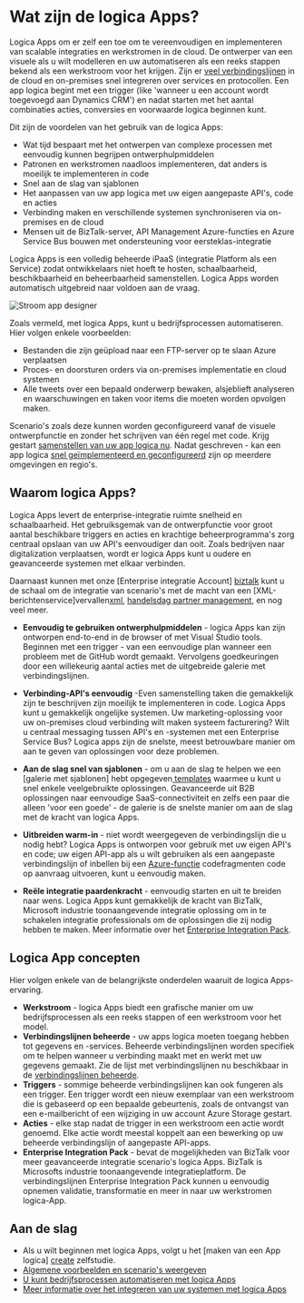 <properties 
    pageTitle="Wat zijn de logica Apps?" 
    description="Meer informatie over het App-Service logica Apps" 
    authors="kevinlam1" 
    manager="dwrede" 
    editor="" 
    services="logic-apps" 
    documentationCenter=""/>

<tags
    ms.service="logic-apps"
    ms.workload="na"
    ms.tgt_pltfrm="na"
    ms.devlang="na"
    ms.topic="hero-article" 
    ms.date="10/12/2016"
    ms.author="klam"/>

# <a name="what-are-logic-apps"></a>Wat zijn de logica Apps?

Logica Apps om er zelf een toe om te vereenvoudigen en implementeren van scalable integraties en werkstromen in de cloud. De ontwerper van een visuele als u wilt modelleren en uw automatiseren als een reeks stappen bekend als een werkstroom voor het krijgen.  Zijn er [veel verbindingslijnen](../connectors/apis-list.md) in de cloud en on-premises snel integreren over services en protocollen.  Een app logica begint met een trigger (like 'wanneer u een account wordt toegevoegd aan Dynamics CRM') en nadat starten met het aantal combinaties acties, conversies en voorwaarde logica beginnen kunt.

Dit zijn de voordelen van het gebruik van de logica Apps:  

- Wat tijd bespaart met het ontwerpen van complexe processen met eenvoudig kunnen begrijpen ontwerphulpmiddelen
- Patronen en werkstromen naadloos implementeren, dat anders is moeilijk te implementeren in code
- Snel aan de slag van sjablonen
- Het aanpassen van uw app logica met uw eigen aangepaste API's, code en acties
- Verbinding maken en verschillende systemen synchroniseren via on-premises en de cloud
- Mensen uit de BizTalk-server, API Management Azure-functies en Azure Service Bus bouwen met ondersteuning voor eersteklas-integratie

Logica Apps is een volledig beheerde iPaaS (integratie Platform als een Service) zodat ontwikkelaars niet hoeft te hosten, schaalbaarheid, beschikbaarheid en beheerbaarheid samenstellen.  Logica Apps worden automatisch uitgebreid naar voldoen aan de vraag.

![Stroom app designer](./media/app-service-logic-what-are-logic-apps/LogicAppCapture2.png)

Zoals vermeld, met logica Apps, kunt u bedrijfsprocessen automatiseren. Hier volgen enkele voorbeelden:  
 
* Bestanden die zijn geüpload naar een FTP-server op te slaan Azure verplaatsen
* Proces- en doorsturen orders via on-premises implementatie en cloud systemen
* Alle tweets over een bepaald onderwerp bewaken, alsjeblieft analyseren en waarschuwingen en taken voor items die moeten worden opvolgen maken.

Scenario's zoals deze kunnen worden geconfigureerd vanaf de visuele ontwerpfunctie en zonder het schrijven van één regel met code. Krijg gestart [samenstellen van uw app logica nu][create].  Nadat geschreven - kan een app logica [snel geïmplementeerd en geconfigureerd](app-service-logic-create-deploy-template.md) zijn op meerdere omgevingen en regio's.

## <a name="why-logic-apps"></a>Waarom logica Apps?

Logica Apps levert de enterprise-integratie ruimte snelheid en schaalbaarheid.  Het gebruiksgemak van de ontwerpfunctie voor groot aantal beschikbare triggers en acties en krachtige beheerprogramma's zorg centraal opslaan van uw API's eenvoudiger dan ooit.  Zoals bedrijven naar digitalization verplaatsen, wordt er logica Apps kunt u oudere en geavanceerde systemen met elkaar verbinden.

Daarnaast kunnen met onze [Enterprise integratie Account] [ biztalk] kunt u de schaal om de integratie van scenario's met de macht van een [XML-berichtenservice]vervallen[xml], [handelsdag partner management][tpm], en nog veel meer.

- **Eenvoudig te gebruiken ontwerphulpmiddelen** - logica Apps kan zijn ontworpen end-to-end in de browser of met Visual Studio tools. Beginnen met een trigger - van een eenvoudige plan wanneer een probleem met de GitHub wordt gemaakt. Vervolgens goedkeuringen door een willekeurig aantal acties met de uitgebreide galerie met verbindingslijnen.

- **Verbinding-API's eenvoudig** -Even samenstelling taken die gemakkelijk zijn te beschrijven zijn moeilijk te implementeren in code. Logica Apps kunt u gemakkelijk ongelijke systemen. Uw marketing-oplossing voor uw on-premises cloud verbinding wilt maken systeem facturering? Wilt u centraal messaging tussen API's en -systemen met een Enterprise Service Bus? Logica apps zijn de snelste, meest betrouwbare manier om aan te geven van oplossingen voor deze problemen.

- **Aan de slag snel van sjablonen** - om u aan de slag te helpen we een [galerie met sjablonen] hebt opgegeven[ templates] waarmee u kunt u snel enkele veelgebruikte oplossingen. Geavanceerde uit B2B oplossingen naar eenvoudige SaaS-connectiviteit en zelfs een paar die alleen 'voor een goede' - de galerie is de snelste manier om aan de slag met de kracht van logica Apps.

- **Uitbreiden warm-in** - niet wordt weergegeven de verbindingslijn die u nodig hebt? Logica Apps is ontworpen voor gebruik met uw eigen API's en code; uw eigen API-app als u wilt gebruiken als een aangepaste verbindingslijn of inbellen bij een [Azure-functie](https://functions.azure.com) codefragmenten code op aanvraag uitvoeren, kunt u eenvoudig maken. 

- **Reële integratie paardenkracht** - eenvoudig starten en uit te breiden naar wens. Logica Apps kunt gemakkelijk de kracht van BizTalk, Microsoft industrie toonaangevende integratie oplossing om in te schakelen integratie professionals om de oplossingen die zij nodig hebben te maken. Meer informatie over het [Enterprise Integration Pack](./app-service-logic-enterprise-integration-overview.md).

## <a name="logic-app-concepts"></a>Logica App concepten

Hier volgen enkele van de belangrijkste onderdelen waaruit de logica Apps-ervaring. 

- **Werkstroom** - logica Apps biedt een grafische manier om uw bedrijfsprocessen als een reeks stappen of een werkstroom voor het model.
- **Verbindingslijnen beheerde** - uw apps logica moeten toegang hebben tot gegevens en -services. Beheerde verbindingslijnen worden specifiek om te helpen wanneer u verbinding maakt met en werkt met uw gegevens gemaakt. Zie de lijst met verbindingslijnen nu beschikbaar in de [verbindingslijnen beheerde][managedapis].
- **Triggers** - sommige beheerde verbindingslijnen kan ook fungeren als een trigger. Een trigger wordt een nieuw exemplaar van een werkstroom die is gebaseerd op een bepaalde gebeurtenis, zoals de ontvangst van een e-mailbericht of een wijziging in uw account Azure Storage gestart.
-  **Acties** - elke stap nadat de trigger in een werkstroom een actie wordt genoemd. Elke actie wordt meestal koppelt aan een bewerking op uw beheerde verbindingslijn of aangepaste API-apps.
- **Enterprise Integration Pack** - bevat de mogelijkheden van BizTalk voor meer geavanceerde integratie scenario's logica Apps. BizTalk is Microsofts industrie toonaangevende integratieplatform. De verbindingslijnen Enterprise Integration Pack kunnen u eenvoudig opnemen validatie, transformatie en meer in naar uw werkstromen logica-App.

## <a name="getting-started"></a>Aan de slag  

- Als u wilt beginnen met logica Apps, volgt u het [maken van een App logica] [ create] zelfstudie.  
- [Algemene voorbeelden en scenario's weergeven](app-service-logic-examples-and-scenarios.md)
- [U kunt bedrijfsprocessen automatiseren met logica Apps](http://channel9.msdn.com/Events/Build/2016/T694) 
- [Meer informatie over het integreren van uw systemen met logica Apps](http://channel9.msdn.com/Events/Build/2016/P462)

[biztalk]: app-service-logic-enterprise-integration-accounts.md
[appservice]: ../app-service/app-service-value-prop-what-is.md
[create]: app-service-logic-create-a-logic-app.md
[managedapis]: ../connectors/apis-list.md
[tpm]: app-service-logic-enterprise-integration-accounts.md
[xml]: app-service-logic-enterprise-integration-b2b.md
[templates]: app-service-logic-use-logic-app-templates.md
